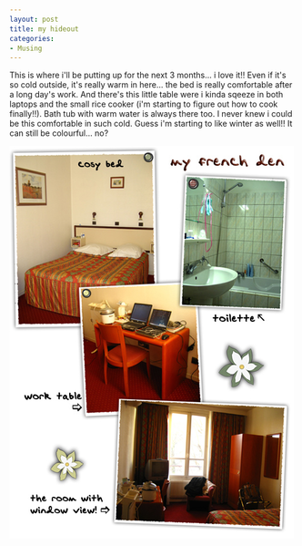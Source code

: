 ```yaml
---
layout: post
title: my hideout
categories:
- Musing
---
```


This is where i'll be putting up for the next 3 months... i love it!! Even if it's so cold outside, it's really warm in here... the bed is really comfortable after a long day's work. And there's this little table were i kinda sqeeze in both laptops and the small rice cooker (i'm starting to figure out how to cook finally!!). Bath tub with warm water is always there too. I never knew i could be this comfortable in such cold. Guess i'm starting to like winter as well!! It can still be colourful... no?

![](/img/hotel_room.jpg)
